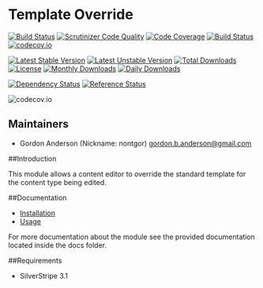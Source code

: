 # Template Override
[![Build Status](https://travis-ci.org/gordonbanderson/template-override.svg?branch=master)](https://travis-ci.org/gordonbanderson/template-override)
[![Scrutinizer Code Quality](https://scrutinizer-ci.com/g/gordonbanderson/template-override/badges/quality-score.png?b=master)](https://scrutinizer-ci.com/g/gordonbanderson/template-override/?branch=master)
[![Code Coverage](https://scrutinizer-ci.com/g/gordonbanderson/template-override/badges/coverage.png?b=master)](https://scrutinizer-ci.com/g/gordonbanderson/template-override/?branch=master)
[![Build Status](https://scrutinizer-ci.com/g/gordonbanderson/template-override/badges/build.png?b=master)](https://scrutinizer-ci.com/g/gordonbanderson/template-override/build-status/master)
[![codecov.io](https://codecov.io/github/gordonbanderson/template-override/coverage.svg?branch=master)](https://codecov.io/github/gordonbanderson/template-override?branch=master)

[![Latest Stable Version](https://poser.pugx.org/weboftalent/template-override/version)](https://packagist.org/packages/weboftalent/template-override)
[![Latest Unstable Version](https://poser.pugx.org/weboftalent/template-override/v/unstable)](//packagist.org/packages/weboftalent/template-override)
[![Total Downloads](https://poser.pugx.org/weboftalent/template-override/downloads)](https://packagist.org/packages/weboftalent/template-override)
[![License](https://poser.pugx.org/weboftalent/template-override/license)](https://packagist.org/packages/weboftalent/template-override)
[![Monthly Downloads](https://poser.pugx.org/weboftalent/template-override/d/monthly)](https://packagist.org/packages/weboftalent/template-override)
[![Daily Downloads](https://poser.pugx.org/weboftalent/template-override/d/daily)](https://packagist.org/packages/weboftalent/template-override)

[![Dependency Status](https://www.versioneye.com/php/weboftalent:template-override/badge.svg)](https://www.versioneye.com/php/weboftalent:template-override)
[![Reference Status](https://www.versioneye.com/php/weboftalent:template-override/reference_badge.svg?style=flat)](https://www.versioneye.com/php/weboftalent:template-override/references)

![codecov.io](https://codecov.io/github/gordonbanderson/template-override/branch.svg?branch=master)

## Maintainers

* Gordon Anderson (Nickname: nontgor)
	<gordon.b.anderson@gmail.com>

##Introduction

This module allows a content editor to override the standard template for
the content type being edited.
 
##Documentation
* [Installation](./docs/en/Installation.md)
* [Usage](./docs/en/Usage.md)

For more documentation about the module see the provided documentation located
inside the docs folder.

##Requirements
* SilverStripe 3.1

